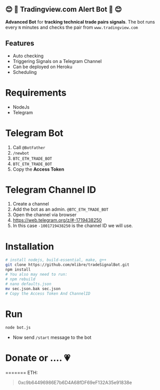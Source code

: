 :blush: :robot: Tradingview.com Alert Bot :robot: :blush:
---
**Advanced Bot** for **tracking technical trade pairs signals**.
The bot runs every `N` minutes and checks the pair from `www.tradingview.com` 

## Features
* Auto checking
* Triggering Signals on a Telegram Channel
* Can be deployed on Heroku
* Scheduling

# Requirements
* NodeJs
* Telegram

# Telegram Bot
1. Call `@BotFather`
2. `/newbot`
3. `BTC_ETH_TRADE_BOT`
4. `BTC_ETH_TRADE_BOT`
5. Copy the **Access Token**

# Telegram Channel ID
1. Create a channel
2. Add the bot as an admin. `@BTC_ETH_TRADE_BOT`
3. Open the channel via browser
4. https://web.telegram.org/z/#-1719438250
5. In this case `-1001719438250` is the channel ID we will use.

# Installation
```bash
# install nodejs, build-essential, make, g++
git clone https://github.com/mlibre/tradeSignalBot.git
npm install
# You also may need to run:
# npm rebuild
# nano defaults.json
mv sec.json.bak sec.json
# Copy the Access Token And ChannelID
```

# Run
```bash
node bot.js
```

* Now send `/start` message to the bot

# Donate or .... :heartpulse:
=======
ETH:
> 0xc9b64496986E7b6D4A68fDF69eF132A35e91838e
